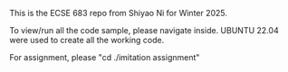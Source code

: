 This is the ECSE 683 repo from Shiyao Ni for Winter 2025. 

To view/run all the code sample, please navigate inside. UBUNTU 22.04 were used to create all the working code.

For assignment, please "cd ./imitation assignment"